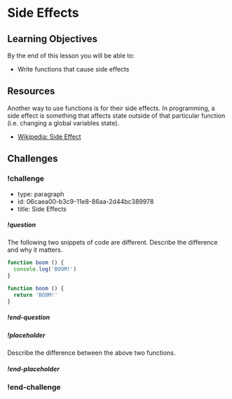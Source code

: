 # Side Effects

## Learning Objectives

By the end of this lesson you will be able to:

* Write functions that cause side effects

## Resources

Another way to use functions is for their side effects. In programming, a side effect is something
that affects state outside of that particular function (i.e. changing a global variables state).

* [Wikipedia: Side Effect](https://en.wikipedia.org/wiki/Side_effect_%28computer_science%29)

## Challenges

<!-- Question -->

### !challenge

* type: paragraph
* id: 06caea00-b3c9-11e8-86aa-2d44bc389978
* title: Side Effects

##### !question

The following two snippets of code are different. Describe the difference and why it matters.

```js
function boom () {
  console.log('BOOM!')
}
```

```js
function boom () {
  return 'BOOM!'
}
```

##### !end-question

##### !placeholder

Describe the difference between the above two functions.

##### !end-placeholder

### !end-challenge
